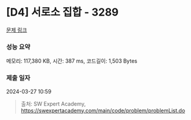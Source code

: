 # [D4] 서로소 집합 - 3289 

[문제 링크](https://swexpertacademy.com/main/code/problem/problemDetail.do?contestProbId=AWBJKA6qr2oDFAWr) 

### 성능 요약

메모리: 117,380 KB, 시간: 387 ms, 코드길이: 1,503 Bytes

### 제출 일자

2024-03-27 10:59



> 출처: SW Expert Academy, https://swexpertacademy.com/main/code/problem/problemList.do